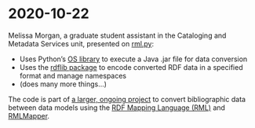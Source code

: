 # 2020-10-22
Melissa Morgan, a graduate student assistant in the Cataloging and Metadata Services unit, presented on [rml.py](https://github.com/uw-libraries-python-interest-group/meetings/blob/main/shared_code/rml.py):

- Uses Python’s [OS library](https://docs.python.org/3.6/library/os.html) to execute a Java .jar file for data conversion
- Uses the [rdflib package](https://rdflib.readthedocs.io/en/stable/) to encode converted RDF data in a specified format and manage namespaces
- (does many more things...)

The code is part of [a larger, ongoing project](https://github.com/uwlib-cams/rml) to convert bibliographic data between data models using the [RDF Mapping Language (RML)](https://rml.io/specs/rml/) and [RMLMapper](https://github.com/RMLio/rmlmapper-java).
